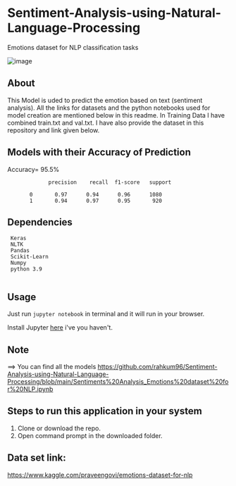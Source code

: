 # Sentiment-Analysis-using-Natural-Language-Processing
Emotions dataset for NLP classification tasks

![image](https://user-images.githubusercontent.com/86415241/134725150-6de8ff71-8233-429e-a026-d105fa57d6b5.png)


## About
This Model is uded to predict the emotion based on text (sentiment analysis). All the links for datasets and the python notebooks used for model creation are mentioned below in this readme. In Training Data I have combined train.txt and val.txt. I have also provide the dataset in this repository and link given below.

## Models with their Accuracy of Prediction
Accuracy= 95.5%
                 
                 
                 precision    recall  f1-score   support

           0       0.97      0.94      0.96      1080
           1       0.94      0.97      0.95       920
## Dependencies
``` 
 Keras
 NLTK
 Pandas
 Scikit-Learn
 Numpy
 python 3.9
 
```

## Usage

Just run `jupyter notebook` in terminal and it will run in your browser.

Install Jupyter [here](http://jupyter.readthedocs.io/en/latest/install.html) i've you haven't.
## Note

==> You can find all the models https://github.com/rahkum96/Sentiment-Analysis-using-Natural-Language-Processing/blob/main/Sentiments%20Analysis_Emotions%20dataset%20for%20NLP.ipynb


## Steps to run this application in your system
1. Clone or download the repo.
2. Open command prompt in the downloaded folder.

## Data set link:
https://www.kaggle.com/praveengovi/emotions-dataset-for-nlp

